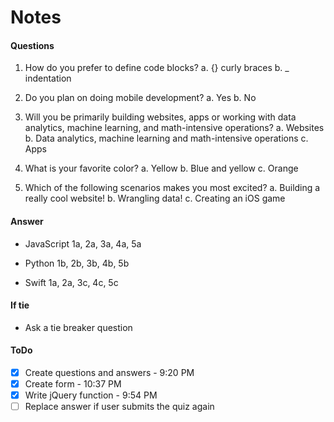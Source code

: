 # Notes

#### Questions
1. How do you prefer to define code blocks?
	a. {} curly braces
	b. _ indentation


2. Do you plan on doing mobile development?
	a. Yes
	b. No

3. Will you be primarily building websites, apps or working with data analytics, machine learning, and math-intensive operations?
	a. Websites
	b. Data analytics, machine learning and math-intensive operations
	c. Apps

4. What is your favorite color?
	a. Yellow
	b. Blue and yellow
	c. Orange

5. Which of the following scenarios makes you most excited?
 a. Building a really cool website!
 b. Wrangling data!
 c. Creating an iOS game


#### Answer
- JavaScript
1a, 2a, 3a, 4a, 5a

- Python
1b, 2b, 3b, 4b, 5b

- Swift
1a, 2a, 3c, 4c, 5c

#### If tie
- Ask a tie breaker question

#### ToDo
- [x] Create questions and answers - 9:20 PM
- [x] Create form - 10:37 PM
- [x] Write jQuery function - 9:54 PM
- [ ] Replace answer if user submits the quiz again